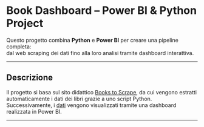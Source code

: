 #  Book Dashboard – Power BI & Python Project

Questo progetto combina **Python** e **Power BI** per creare una pipeline completa:  
dal web scraping dei dati fino alla loro analisi tramite dashboard interattiva.

---

##  Descrizione

Il progetto si basa sul sito didattico [Books to Scrape](https://books.toscrape.com), da cui vengono estratti automaticamente i dati dei libri grazie a uno script Python.  
Successivamente, i [dati](../../Python/Book%20Scraping/Books%20Scraping.py) vengono visualizzati tramite una dashboard realizzata in Power BI.

---


